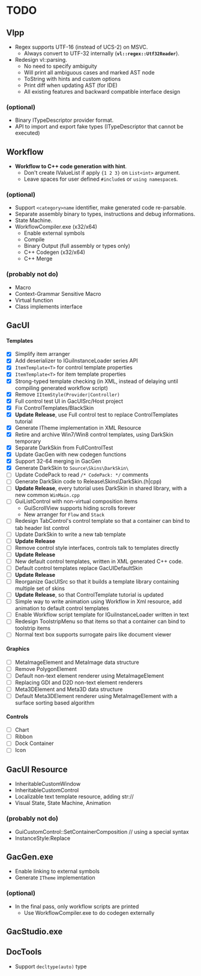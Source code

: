 # TODO

## Vlpp

* Regex supports UTF-16 (instead of UCS-2) on MSVC.
    * Always convert to UTF-32 internally (**`vl::regex::Utf32Reader`**).
* Redesign vl::parsing.
    * No need to specify ambiguity
    * Will print all ambiguous cases and marked AST node
    * ToString with hints and custom options
    * Print diff when updating AST (for IDE)
    * All existing features and backward compatible interface design

### (optional)

* Binary ITypeDescriptor provider format.
* API to import and export fake types (ITypeDescriptor that cannot be executed)

## Workflow

* **Workflow to C++ code generation with hint**.
    * Don't create IValueList if apply `{1 2 3}` on `List<int>` argument.
    * Leave spaces for user defined `#include`s or `using namespace`s.

### (optional)

* Support `<category>name` identifier, make generated code re-parsable.
* Separate assembly binary to types, instructions and debug informations.
* State Machine.
* WorkflowCompiler.exe (x32/x64)
    * Enable external symbols
    * Compile
    * Binary Output (full assembly or types only)
    * C++ Codegen (x32/x64)
    * C++ Merge

### (probably not do)

* Macro
* Context-Grammar Sensitive Macro
* Virtual function
* Class implements interface

## GacUI

#### Templates
- [x] Simplify item arranger
- [x] Add deserializer to IGuiInstanceLoader series API
- [x] `ItemTemplate<T>` for control template properties
- [x] `ItemTemplate<T>` for item template properties
- [x] Strong-typed template checking (in XML, instead of delaying until compiling generated workflow script)
- [x] Remove `IItemStyle(Provider|Controller)`
- [x] Full control test UI in GacUISrc/Host project
- [x] Fix ControlTemplates/BlackSkin
- [x] **Update Release**, use Full control test to replace ControlTemplates tutorial
- [x] Generate ITheme implementation in XML Resource
- [x] Retire and archive Win7/Win8 control templates, using DarkSkin temporary
- [x] Separate DarkSkin from FullControlTest
- [x] Update GacGen with new codegen functions
- [x] Support 32-64 merging in GacGen
- [x] Generate DarkSkin to `Source\Skins\DarkSkin\`
- [ ] Update CodePack to read `/* CodePack: */` comments
- [ ] Generate DarkSkin code to Release\Skins\DarkSkin.(h|cpp)
- [ ] **Update Release**, every tutorial uses DarkSkin in shared library, with a new common `WinMain.cpp`
- [ ] GuiListControl with non-virtual composition items
    * GuiScrollView supports hiding scrolls forever
    * New arranger for `Flow` and `Stack`
- [ ] Redesign TabControl's control template so that a container can bind to tab header list control
- [ ] Update DarkSkin to write a new tab template
- [ ] **Update Release**
- [ ] Remove control style interfaces, controls talk to templates directly
- [ ] **Update Release**
- [ ] New default control templates, written in XML generated C++ code.
- [ ] Default control templates replace GacUIDefaultSkin
- [ ] **Update Release**
- [ ] Reorganize GacUISrc so that it builds a template library containing multiple set of skins
- [ ] **Update Release**, so that ControlTemplate tutorial is updated
- [ ] Simple way to write animation using Workflow in Xml resource, add animation to default control templates
- [ ] Enable Workflow script template for IGuiInstanceLoader written in text
- [ ] Redesign ToolstripMenu so that items so that a container can bind to toolstrip items
- [ ] Normal text box supports surrogate pairs like document viewer

#### Graphics
- [ ] MetaImageElement and MetaImage data structure
- [ ] Remove PolygonElement
- [ ] Default non-text element renderer using MetaImageElement
- [ ] Replacing GDI and D2D non-text element renderers
- [ ] Meta3DElement and Meta3D data structure
- [ ] Default Meta3DElement renderer using MetaImageElement with a surface sorting based algorithm

#### Controls
- [ ] Chart
- [ ] Ribbon
- [ ] Dock Container
- [ ] Icon

## GacUI Resource

* InheritableCustomWindow
* InheritableCustomControl
* Localizable text template resource, adding str://
* Visual State, State Machine, Animation

### (probably not do)

* GuiCustomControl::SetContainerComposition // using a special syntax
* InstanceStyle:Replace

## GacGen.exe

* Enable linking to external symbols
* Generate `ITheme` implementation

### (optional)

* In the final pass, only workflow scripts are printed
    * Use WorkflowCompiler.exe to do codegen externally

## GacStudio.exe

## DocTools

* Support `decltype(auto)` type
